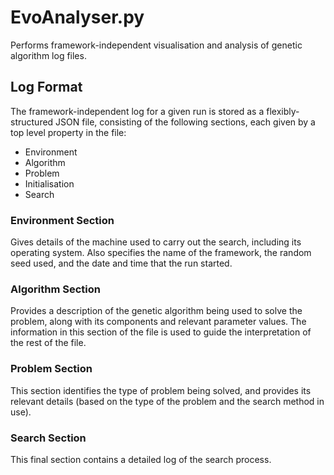 # EvoAnalyser.py

Performs framework-independent visualisation and analysis of genetic algorithm
log files.

## Log Format

The framework-independent log for a given run is stored as a
flexibly-structured JSON file, consisting of the following sections, each given
by a top level property in the file:

* Environment
* Algorithm
* Problem
* Initialisation
* Search

### Environment Section

Gives details of the machine used to carry out the search, including its
operating system. Also specifies the name of the framework, the random
seed used, and the date and time that the run started.

### Algorithm Section

Provides a description of the genetic algorithm being used to solve the
problem, along with its components and relevant parameter values. The
information in this section of the file is used to guide the interpretation
of the rest of the file.

### Problem Section

This section identifies the type of problem being solved, and provides its
relevant details (based on the type of the problem and the search method in
use).

### Search Section

This final section contains a detailed log of the search process.

